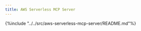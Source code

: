 ```yaml
---
title: AWS Serverless MCP Server
---
```


{%include "../../src/aws-serverless-mcp-server/README.md"%}
